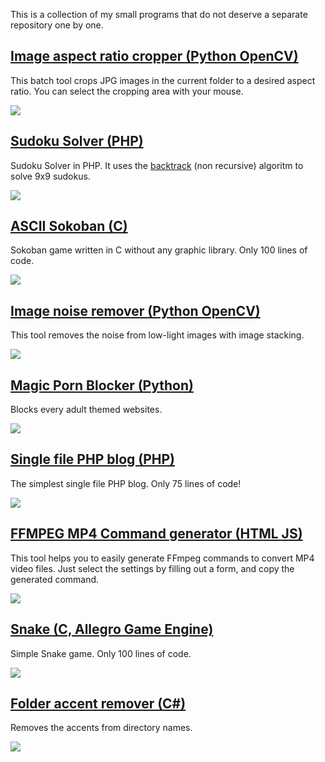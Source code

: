 
This is a collection of my small programs that do not deserve a separate repository one by one.

[Image aspect ratio cropper (Python OpenCV)](image-aspect-ratio-cropper)
-------------------

This batch tool crops JPG images in the current folder to a desired aspect ratio. You can select the cropping area with your mouse.

![](image-aspect-ratio-cropper/image-aspect-ratio-cropper.gif)

[Sudoku Solver (PHP)](sudoku-solver)
-------------------

Sudoku Solver in PHP. It uses the [backtrack](https://en.wikipedia.org/wiki/Sudoku_solving_algorithms#Backtracking) (non recursive) algoritm to solve 9x9 sudokus.

![](sudoku-solver/sudoku-solver.png)

[ASCII Sokoban (C)](ascii-sokoban)
-----------------

Sokoban game written in C without any graphic library. Only 100 lines of code.

![](ascii-sokoban/ascii-sokoban.gif)

[Image noise remover (Python OpenCV)](image-noise-remover)
-----------------

This tool removes the noise from low-light images with image stacking.

![](image-noise-remover/image-noise-remover.jpg)

[Magic Porn Blocker (Python)](magic-porn-blocker)
-----------------

Blocks every adult themed websites.

![](magic-porn-blocker/magic-porn-blocker.png)

[Single file PHP blog (PHP)](single-file-php-blog)
-----------------

The simplest single file PHP blog. Only 75 lines of code!

![](single-file-php-blog/single-file-php-blog.png)

[FFMPEG MP4 Command generator (HTML JS)](ffmpeg-command-generator)
-----------------

This tool helps you to easily generate FFmpeg commands to convert MP4 video files. Just select the settings by filling out a form, and copy the generated command. 

![](ffmpeg-command-generator/ffmpeg-command-generator.png)

[Snake (C, Allegro Game Engine)](snake)
-----------------

Simple Snake game. Only 100 lines of code.

![](snake/snake.gif)

[Folder accent remover (C#)](folder-accent-remover)
-----------------

Removes the accents from directory names.

![](folder-accent-remover/folder-accent-remover.png)
